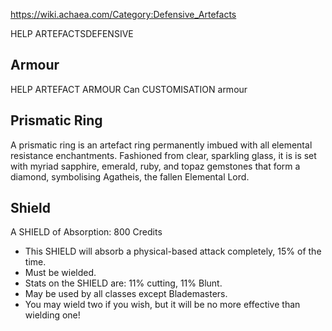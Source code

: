 https://wiki.achaea.com/Category:Defensive_Artefacts

HELP ARTEFACTSDEFENSIVE

## Armour
HELP ARTEFACT ARMOUR
Can CUSTOMISATION armour

## Prismatic Ring 
A prismatic ring is an artefact ring permanently imbued with all elemental resistance enchantments. Fashioned from clear, sparkling glass, it is is set with myriad sapphire, emerald, ruby, and topaz gemstones that form a diamond, symbolising Agatheis, the fallen Elemental Lord.

## Shield
A SHIELD of Absorption:                                       800 Credits
 - This SHIELD will absorb a physical-based attack completely, 15% of the time.
 - Must be wielded.
 - Stats on the SHIELD are: 11% cutting, 11% Blunt.
 - May be used by all classes except Blademasters.
 - You may wield two if you wish, but it will be no more effective than wielding one!

